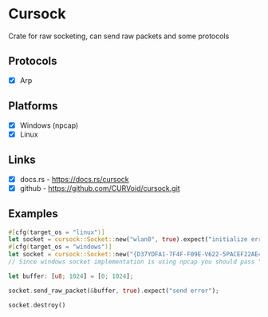 # Cursock
Crate for raw socketing, can send raw packets and some protocols

## Protocols
- [x] Arp

## Platforms
- [x] Windows (npcap)
- [x] Linux

## Links
- [x] docs.rs - https://docs.rs/cursock
- [x] github - https://github.com/CURVoid/cursock.git

## Examples
```rust
#[cfg(target_os = "linux")]
let socket = cursock::Socket::new("wlan0", true).expect("initialize error"); // Linux
#[cfg(target_os = "windows")]
let socket = cursock::Socket::new("{D37YDFA1-7F4F-F09E-V622-5PACEF22AE49}", true).expect("initialize error"); // Windows
// Since windows socket implementation is using npcap you should pass "npcap-like" interface

let buffer: [u8; 1024] = [0; 1024];

socket.send_raw_packet(&buffer, true).expect("send error");

socket.destroy()
```